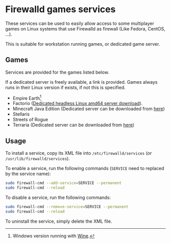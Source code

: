 # Firewalld games services

These services can be used to easily allow access to some multiplayer games on 
Linux systems that use Firewalld as firewall (Like Fedora, CentOS, ...).

This is suitable for workstation running games, or dedicated game server.

## Games

Services are provided for the games listed below.

If a dedicated server is freely available, a link is provided. Games always runs
in their Linux version if exists, if not this is specified.

* Empire Earth[^win]
* Factorio ([Dedicated headless Linux amd64 server download](https://factorio.com/get-download/latest/headless/linux64)).
* Minecraft Java Edition (Dedicated server can be downloaded from [here](https://www.minecraft.net/en-us/download/server))
* Stellaris
* Streets of Rogue
* Terraria (Dedicated server can be downloaded from [here](https://www.terraria.org/))

[^win]: Windows version running with [Wine](https://www.winehq.org/).

## Usage

To install a service, copy its XML file into `/etc/firewalld/services` 
(or `/usr/lib/firewalld/services`).
 
To enable a service, run the following commands 
(`SERVICE` need to replaced by the service name):
```bash
sudo firewall-cmd --add-service=SERVICE --permanent
sudo firewall-cmd --reload
```
 
To disable a service, run the following commands:
```bash
sudo firewall-cmd --remove-service=SERVICE --permanent
sudo firewall-cmd --reload
```

To uninstall the service, simply delete the XML file.
